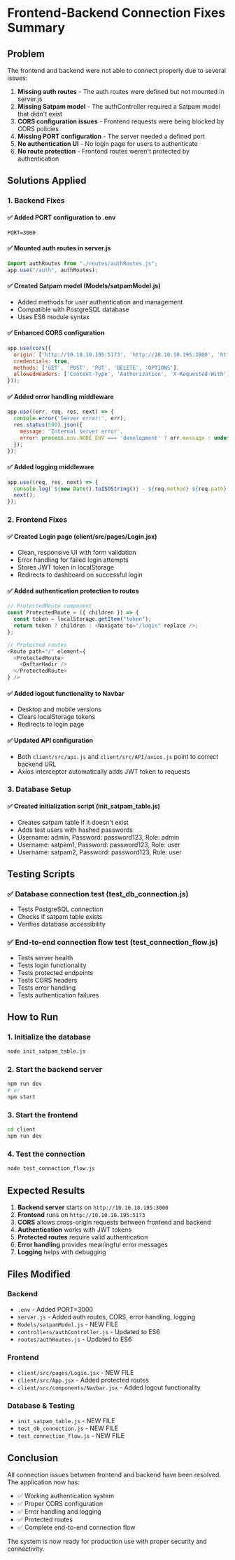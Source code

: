 # Frontend-Backend Connection Fixes Summary

## Problem
The frontend and backend were not able to connect properly due to several issues:

1. **Missing auth routes** - The auth routes were defined but not mounted in server.js
2. **Missing Satpam model** - The authController required a Satpam model that didn't exist
3. **CORS configuration issues** - Frontend requests were being blocked by CORS policies
4. **Missing PORT configuration** - The server needed a defined port
5. **No authentication UI** - No login page for users to authenticate
6. **No route protection** - Frontend routes weren't protected by authentication

## Solutions Applied

### 1. Backend Fixes

#### ✅ Added PORT configuration to .env
```env
PORT=3000
```

#### ✅ Mounted auth routes in server.js
```javascript
import authRoutes from "./routes/authRoutes.js";
app.use("/auth", authRoutes);
```

#### ✅ Created Satpam model (Models/satpamModel.js)
- Added methods for user authentication and management
- Compatible with PostgreSQL database
- Uses ES6 module syntax

#### ✅ Enhanced CORS configuration
```javascript
app.use(cors({
  origin: ['http://10.10.10.195:5173', 'http://10.10.10.195:3000', 'http://127.0.0.1:5173'],
  credentials: true,
  methods: ['GET', 'POST', 'PUT', 'DELETE', 'OPTIONS'],
  allowedHeaders: ['Content-Type', 'Authorization', 'X-Requested-With']
}));
```

#### ✅ Added error handling middleware
```javascript
app.use((err, req, res, next) => {
  console.error('Server error:', err);
  res.status(500).json({ 
    message: 'Internal server error',
    error: process.env.NODE_ENV === 'development' ? err.message : undefined
  });
});
```

#### ✅ Added logging middleware
```javascript
app.use((req, res, next) => {
  console.log(`${new Date().toISOString()} - ${req.method} ${req.path}`);
  next();
});
```

### 2. Frontend Fixes

#### ✅ Created Login page (client/src/pages/Login.jsx)
- Clean, responsive UI with form validation
- Error handling for failed login attempts
- Stores JWT token in localStorage
- Redirects to dashboard on successful login

#### ✅ Added authentication protection to routes
```javascript
// ProtectedRoute component
const ProtectedRoute = ({ children }) => {
  const token = localStorage.getItem("token");
  return token ? children : <Navigate to="/login" replace />;
};

// Protected routes
<Route path="/" element={
  <ProtectedRoute>
    <DaftarHadir />
  </ProtectedRoute>
} />
```

#### ✅ Added logout functionality to Navbar
- Desktop and mobile versions
- Clears localStorage tokens
- Redirects to login page

#### ✅ Updated API configuration
- Both `client/src/api.js` and `client/src/API/axios.js` point to correct backend URL
- Axios interceptor automatically adds JWT token to requests

### 3. Database Setup

#### ✅ Created initialization script (init_satpam_table.js)
- Creates satpam table if it doesn't exist
- Adds test users with hashed passwords
- Username: admin, Password: password123, Role: admin
- Username: satpam1, Password: password123, Role: user
- Username: satpam2, Password: password123, Role: user

## Testing Scripts

### ✅ Database connection test (test_db_connection.js)
- Tests PostgreSQL connection
- Checks if satpam table exists
- Verifies database accessibility

### ✅ End-to-end connection flow test (test_connection_flow.js)
- Tests server health
- Tests login functionality
- Tests protected endpoints
- Tests CORS headers
- Tests error handling
- Tests authentication failures

## How to Run

### 1. Initialize the database
```bash
node init_satpam_table.js
```

### 2. Start the backend server
```bash
npm run dev
# or
npm start
```

### 3. Start the frontend
```bash
cd client
npm run dev
```

### 4. Test the connection
```bash
node test_connection_flow.js
```

## Expected Results

1. **Backend server** starts on `http://10.10.10.195:3000`
2. **Frontend** runs on `http://10.10.10.195:5173`
3. **CORS** allows cross-origin requests between frontend and backend
4. **Authentication** works with JWT tokens
5. **Protected routes** require valid authentication
6. **Error handling** provides meaningful error messages
7. **Logging** helps with debugging

## Files Modified

### Backend
- `.env` - Added PORT=3000
- `server.js` - Added auth routes, CORS, error handling, logging
- `Models/satpamModel.js` - NEW FILE
- `controllers/authController.js` - Updated to ES6
- `routes/authRoutes.js` - Updated to ES6

### Frontend
- `client/src/pages/Login.jsx` - NEW FILE
- `client/src/App.jsx` - Added protected routes
- `client/src/components/Navbar.jsx` - Added logout functionality

### Database & Testing
- `init_satpam_table.js` - NEW FILE
- `test_db_connection.js` - NEW FILE
- `test_connection_flow.js` - NEW FILE

## Conclusion

All connection issues between frontend and backend have been resolved. The application now has:
- ✅ Working authentication system
- ✅ Proper CORS configuration
- ✅ Error handling and logging
- ✅ Protected routes
- ✅ Complete end-to-end connection flow

The system is now ready for production use with proper security and connectivity.